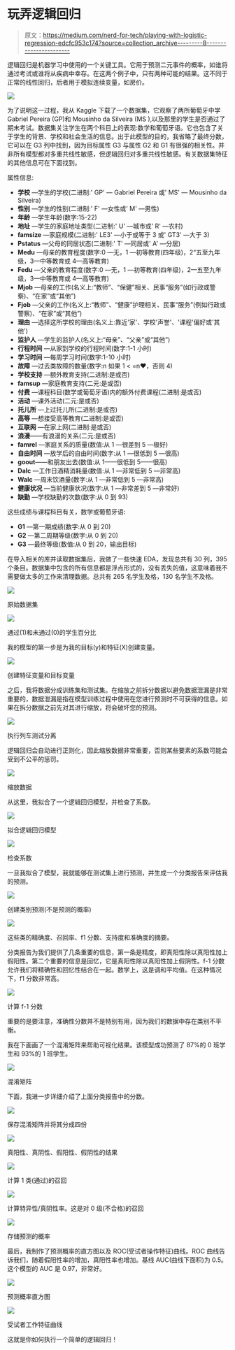 # 玩弄逻辑回归

> 原文：<https://medium.com/nerd-for-tech/playing-with-logistic-regression-edcfc953c174?source=collection_archive---------8----------------------->

逻辑回归是机器学习中使用的一个关键工具。它用于预测二元事件的概率，如谁将通过考试或谁将从疾病中幸存。在这两个例子中，只有两种可能的结果。这不同于正常的线性回归，后者用于模拟连续变量，如房价。

![](img/92f709a85a1773a515ffbefe2b7ac3ef.png)

为了说明这一过程，我从 Kaggle 下载了一个数据集，它观察了两所葡萄牙中学 Gabriel Pereira (GP)和 Mousinho da Silveira (MS ),以及那里的学生是否通过了期末考试。数据集关注学生在两个科目上的表现:数学和葡萄牙语。它也包含了关于学生的背景、学校和社会生活的信息。出于此模型的目的，我省略了最终分数，它可以在 G3 列中找到，因为目标属性 G3 与属性 G2 和 G1 有很强的相关性。并非所有模型都对多重共线性敏感，但逻辑回归对多重共线性敏感。有关数据集特征的其他信息可在下面找到。

属性信息:

*   **学校** —学生的学校(二进制:' GP' — Gabriel Pereira 或' MS' — Mousinho da Silveira)
*   **性别** —学生的性别(二进制:' F' —女性或' M' —男性)
*   **年龄** —学生年龄(数字:15-22)
*   **地址** —学生的家庭地址类型(二进制:' U' —城市或' R' —农村)
*   **famsize** —家庭规模(二进制:' LE3' —小于或等于 3 或' GT3' —大于 3)
*   **Pstatus** —父母的同居状态(二进制:' T' —同居或' A' —分居)
*   **Medu** —母亲的教育程度(数字:0 —无，1 —初等教育(四年级)，2“五至九年级，3—中等教育或 4—高等教育)
*   **Fedu** —父亲的教育程度(数字:0 —无，1 —初等教育(四年级)，2—五至九年级，3—中等教育或 4—高等教育)
*   **Mjob** —母亲的工作(名义上:“教师”、“保健”相关、民事“服务”(如行政或警察)、“在家”或“其他”)
*   **Fjob** —父亲的工作(名义上:“教师”、“健康”护理相关、民事“服务”(例如行政或警察)、“在家”或“其他”)
*   **理由** —选择这所学校的理由(名义上:靠近'家'、学校'声誉'、'课程'偏好或'其他')
*   **监护人** —学生的监护人(名义上:“母亲”、“父亲”或“其他”)
*   **行程时间** —从家到学校的行程时间(数字:1-1 小时)
*   **学习时间** —每周学习时间(数字:1-10 小时)
*   **故障** —过去类故障的数量(数字:n 如果 1 < =n❤，否则 4)
*   **学校支持** —额外教育支持(二进制:是或否)
*   **famsup** —家庭教育支持(二元:是或否)
*   **付费** —课程科目(数学或葡萄牙语)内的额外付费课程(二进制:是或否)
*   **活动** —课外活动(二元:是或否)
*   **托儿所** —上过托儿所(二进制:是或否)
*   **高等** —想接受高等教育(二进制:是或否)
*   **互联网** —在家上网(二进制:是或否)
*   **浪漫**——有浪漫的关系(二元:是或否)
*   **famrel** —家庭关系的质量(数值:从 1 —很差到 5 —极好)
*   **自由时间** —放学后的自由时间(数字:从 1 —很低到 5 —很高)
*   **goout**——和朋友出去(数值:从 1——很低到 5——很高)
*   **Dalc** —工作日酒精消耗量(数值:从 1 —非常低到 5 —非常高)
*   **Walc** —周末饮酒量(数字:从 1 —非常低到 5 —非常高)
*   **健康状况** —当前健康状况(数字:从 1 —非常差到 5 —非常好)
*   **缺勤** —学校缺勤的次数(数字:从 0 到 93)

这些成绩与课程科目有关，数学或葡萄牙语:

*   **G1** —第一期成绩(数字:从 0 到 20)
*   **G2** —第二周期等级(数字:从 0 到 20)
*   **G3** —最终等级(数值:从 0 到 20，输出目标)

在导入相关的库并读取数据集后，我做了一些快速 EDA，发现总共有 30 列，395 个条目。数据集中包含的所有信息都是浮点形式的，没有丢失的值，这意味着我不需要做太多的工作来清理数据。总共有 265 名学生及格，130 名学生不及格。

![](img/88a3086a9386b1b8aa41ec63ccc99175.png)

原始数据集

![](img/5052438e2cbb4f7199ed2dacd3c90444.png)

通过(1)和未通过(0)的学生百分比

我的模型的第一步是为我的目标(y)和特征(X)创建变量。

![](img/8024c883390813197502774c5f713abe.png)

创建特征变量和目标变量

之后，我将数据分成训练集和测试集。在缩放之前拆分数据以避免数据泄漏是非常重要的，数据泄漏是指在模型训练过程中使用在您进行预测时不可获得的信息。如果在拆分数据之前先对其进行缩放，将会破坏您的预测。

![](img/9119cd1421b89f6fc7cb14040a2860e7.png)

执行列车测试分离

逻辑回归会自动进行正则化，因此缩放数据非常重要，否则某些要素的系数可能会受到不公平的惩罚。

![](img/c5882692367a20885a77cd58fc94f9f7.png)

缩放数据

从这里，我拟合了一个逻辑回归模型，并检查了系数。

![](img/f0127d58aa48580f9a26f43ebe898e0d.png)

拟合逻辑回归模型

![](img/6204ce796345cf0c64bbe0df9994e0ef.png)

检查系数

一旦我拟合了模型，我就能够在测试集上进行预测，并生成一个分类报告来评估我的预测。

![](img/f677f9848343e8a4af2bf6db0686b2a4.png)

创建类别预测(不是预测的概率)

![](img/22803fb4f68f5d746c017d645e30941d.png)

这些类的精确度、召回率、f1 分数、支持度和准确度的摘要。

分类报告为我们提供了几条重要的信息，第一条是精度，即真阳性除以真阳性加上假阳性。第二个重要的信息是回忆，它是真阳性除以真阳性加上假阴性。f-1 分数允许我们将精确性和回忆性结合在一起。数学上，这是调和平均值。在这种情况下，f1 分数非常高。

![](img/20515002a047cbe569a3ccc13addd5cf.png)

计算 f-1 分数

重要的是要注意，准确性分数并不是特别有用，因为我们的数据中存在类别不平衡。

我在下面画了一个混淆矩阵来帮助可视化结果。该模型成功预测了 87%的 0 班学生和 93%的 1 班学生。

![](img/a1cbbc17a509a9086125fb75659726dd.png)

混淆矩阵

下面，我进一步详细介绍了上面分类报告中的分数。

![](img/684b29249f26b9d5287fef7c4b999f00.png)

保存混淆矩阵并将其分成四份

![](img/72858cf64cad85c62b45ca82ecc873ef.png)

真阳性、真阴性、假阳性、假阴性的结果

![](img/96d5944c2adbd7d4277c86f6c77812cd.png)

计算 1 类(通过)的召回

![](img/4990a6ea92f3ce62fde27d9de66406e6.png)

计算特异性/真阴性率。这是对 0 级(不合格)的召回

![](img/75c86d49828f0cce29ae0d2ad10bb60d.png)

存储预测的概率

最后，我制作了预测概率的直方图以及 ROC(受试者操作特征)曲线。ROC 曲线告诉我们，随着假阳性率的增加，真阳性率也增加。基线 AUC(曲线下面积)为 0.5。这个模型的 AUC 是 0.97，非常好。

![](img/f3d2bc60fcfc35c1fa657ef0a17c7097.png)

预测概率直方图

![](img/91fea26bd2d981410dd8e30d49a77ea9.png)

受试者工作特征曲线

这就是你如何执行一个简单的逻辑回归！